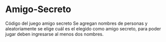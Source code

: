 # Amigo-Secreto
Código del juego amigo secreto
Se agregan nombres de personas y aleatoriamente se elige cuál es el elegido como amigo secreto, para poder jugar deben ingresarse al menos dos nombres. 
